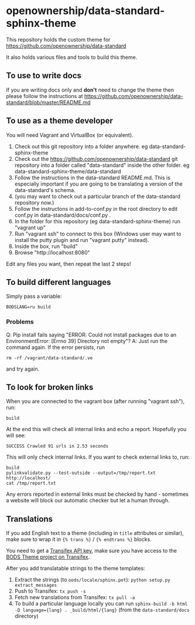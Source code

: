 # openownership/data-standard-sphinx-theme

This repository holds the custom theme for https://github.com/openownership/data-standard

It also holds various files and tools to build this theme.

## To use to write docs

If you are writing docs only and **don't** need to change the theme then please follow the instructions at https://github.com/openownership/data-standard/blob/master/README.md

## To use as a theme developer

You will need Vagrant and VirtualBox (or equivalent).

1. Check out this git repository into a folder anywhere.  eg data-standard-sphinx-theme
2. Check out the https://github.com/openownership/data-standard git repository into a folder called "data-standard" inside the other folder. eg data-standard-sphinx-theme/data-standard 
3. Follow the instructions in the data-standard README.md. This is especially important if you are going to be translating a version of the data-standard's schema.
4. (you may want to check out a particular branch of the data-standard repository now.)
5. Follow the instructons in add-to-conf.py in the root directory to edit conf.py in data-standard/docs/conf.py .
6. In the folder for this repository (eg data-standard-sphinx-theme) run "vagrant up"
7. Run "vagrant ssh" to connect to this box (Windows user may want to install the putty plugin and run "vagrant putty" instead). 
8. Inside the box, run "build"
9. Browse "http://localhost:8080"

Edit any files you want, then repeat the last 2 steps!

## To build different languages

Simply pass a variable:

    BODSLANG=ru build

### Problems

Q: Pip install fails saying "ERROR: Could not install packages due to an EnvironmentError: [Errno 39] Directory not empty"?
A: Just run the command again. If the error persists, run 

    rm -rf /vagrant/data-standard/.ve

and try again.

## To look for broken links

When you are connected to the vagrant box (after running "vagrant ssh"), run:

    build

At the end this will check all internal links and echo a report. Hopefully you will see:

    SUCCESS Crawled 91 urls in 2.53 seconds

This will only check internal links. If you want to check external links to, run:

    build
    pylinkvalidate.py --test-outside --output=/tmp/report.txt  http://localhost/
    cat /tmp/report.txt

Any errors reported in external links must be checked by hand - sometimes a website will block our automatic checker but let a human through. 

## Translations

If you add English text to a theme (including in `title` attributes or similar), make sure to wrap it in `{% trans %}` / `{% endtrans %}` blocks.

You need to get a [Transifex API key](https://www.transifex.com/user/settings/api/), make sure you have access to the [BODS Theme project on Transifex](https://www.transifex.com/OpenDataServices/bods-theme).

After you add translatable strings to the theme templates:

1. Extract the strings (to `oods/locale/sphinx.pot`): `python setup.py extract_messages`
2. Push to Transifex: `tx push -s`
3. Fetch new translations from Transifex: `tx pull -a`
4. To build a particular language locally you can run `sphinx-build -b html -D language={lang} . _build/html/{lang}` (from the `data-standard/docs` directory)

